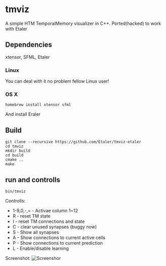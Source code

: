 # tmviz
A simple HTM TemporalMemory visualizer in C++. Ported(hacked) to work with Etaler

## Dependencies
xtensor, SFML, Etaler

### Linux
You can deal with it no problem fellow Linux user!

### OS X
```
homebrew install xtensor sfml
```

And install Eraler

## Build
```
git clone --recursive https://github.com/Etaler/tmviz-etaler
cd tmviz
mkdir build 
cd build
cmake ..
make
```

## run and controlls
```
bin/tmviz
```

Controlls:
* 1-9,0,-,= - Activae column 1~12
* R - reset TM state
* I - reset TM connections and state
* C - clear unused synapses (buggy now)
* S - Show all synapses
* A - Show connections to current active cells
* P - Show connections to current prediction
* L - Enable/disable learning

Screenshot:
![Screenshor](readme_assast/tmviz_screenshot.png)


